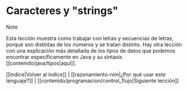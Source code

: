 # Caracteres y "strings"
> [!NOTE]
> Esta lección muestra como trabajar con letras y secuencias de letras, porqué son distintas de los números y se tratan distinto. Hay otra lección con una explicación más detallada de los tipos de datos que podemos encontrar específicamente en Java y su sintaxis [[contenido/java/tipos|aquí]].

[[indice|Volver al índice]] | [[razonamiento-nim|¿Por qué usar este lenguaje?]] | [[contenido/programacion/control_flujo|Siguiente lección]]